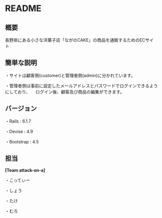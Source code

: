 # README

## 概要
長野県にある小さな洋菓子店「ながのCAKE」の商品を通販するためのECサイト

## 簡単な説明
・サイトは顧客側(customer)と管理者側(admin)に分かれています。

・管理者側は事前に設定したメールアドレスとパスワードでログインできるようにしており、
　ログイン後、顧客及び商品の編集ができます。
## バージョン
・Rails : 6.1.7

・Devise : 4.9

・Bootstrap : 4.5

## 担当
**[Team attack-on-a]**

・こってぃー

・しょう

・たけ

・むろ

